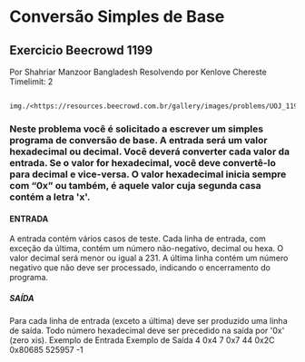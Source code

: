 # Conversão Simples de Base

## Exercicio Beecrowd 1199

Por Shahriar Manzoor  Bangladesh
Resolvendo por Kenlove Chereste
                                                                Timelimit: 2
                                
                                img./<https://resources.beecrowd.com.br/gallery/images/problems/UOJ_1199.gif>

### Neste problema você é solicitado a escrever um simples programa de conversão de base. A entrada será um valor hexadecimal ou decimal. Você deverá converter cada valor da entrada. Se o valor for hexadecimal, você deve convertê-lo para decimal e vice-versa. O valor hexadecimal inicia sempre com “0x” ou também, é aquele valor cuja segunda casa contém a letra 'x'.

#### ENTRADA
A entrada contém vários casos de teste. Cada linha de entrada, com exceção da última, contém um número não-negativo, decimal ou hexa. O valor decimal será menor ou igual a 231. A última linha contém um número negativo que não deve ser processado, indicando o encerramento do programa.

##### SAÍDA
Para cada linha de entrada (exceto a última) deve ser produzido uma linha de saída. Todo número hexadecimal deve ser precedido na saída por '0x' (zero xis).
Exemplo de Entrada                    Exemplo de Saída
4                                           0x4
7                                           0x7
44                                          0x2C
0x80685                                     525957
-1

